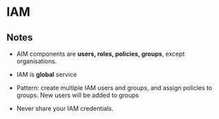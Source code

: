 # IAM

## Notes

- AIM components are __users, roles, policies, groups__, except organisations.

- IAM is __global__ service

- Pattern: create multiple IAM users and groups, and assign policies to groups. New users will be added to groups

- Never share your IAM credentials.